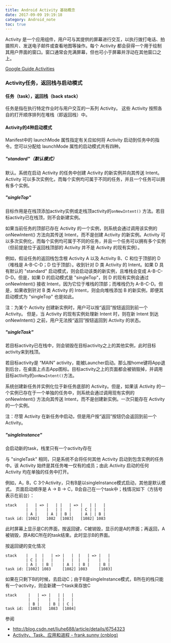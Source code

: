 ```yaml
---
title: Android Activity 基础概念
date: 2017-09-09 19:19:18
category: Android_note
toc: true
---
```


Activity 是一个应用组件，用户可与其提供的屏幕进行交互，以执行拨打电话、拍摄照片、发送电子邮件或查看地图等操作。每个 Activity 都会获得一个用于绘制其用户界面的窗口。窗口通常会充满屏幕，但也可小于屏幕并浮动在其他窗口之上。

[Google Guide Activities](https://developer.android.com/guide/components/activities.html)

### Activity任务，返回栈与启动模式
#### 任务（task），返回栈（back stack）
任务是指在执行特定作业时与用户交互的一系列 Activity。 这些 Activity 按照各自的打开顺序排列在堆栈（即返回栈）中。

#### Activity的4种启动模式
Manifest中的 launchMode 属性指定有关应如何将 Activity 启动到任务中的指令。您可以分配给 launchMode 属性的启动模式共有四种。

##### "standard"（默认模式）
默认。系统在启动 Activity 的任务中创建 Activity 的新实例并向其传送 Intent。Activity 可以多次实例化，而每个实例均可属于不同的任务，并且一个任务可以拥有多个实例。

##### "singleTop"
目标作用是在栈顶添加activity实例或走栈顶activity的`onNewIntent()` 方法。若目标activity已在栈顶，则不会新建实例。

如果当前任务的顶部已存在 Activity 的一个实例，则系统会通过调用该实例的 onNewIntent() 方法向其传送 Intent，而不是创建 Activity 的新实例。Activity 可以多次实例化，而每个实例均可属于不同的任务，并且一个任务可以拥有多个实例（但前提是位于返回栈顶部的 Activity 并不是 Activity 的现有实例）。

例如，假设任务的返回栈包含根 Activity A 以及 Activity B、C 和位于顶部的 D（堆栈是 A-B-C-D；D 位于顶部）。收到针对 D 类 Activity 的 Intent。如果 D 具有默认的 "standard" 启动模式，则会启动该类的新实例，且堆栈会变成 A-B-C-D-D。但是，如果 D 的启动模式是 "singleTop"，则 D 的现有实例会通过 onNewIntent() 接收 Intent，因为它位于堆栈的顶部；而堆栈仍为 A-B-C-D。但是，如果收到针对 B 类 Activity 的 Intent，则会向堆栈添加 B 的新实例，即便其启动模式为 "singleTop" 也是如此。

注：为某个 Activity 创建新实例时，用户可以按“返回”按钮返回到前一个 Activity。 但是，当 Activity 的现有实例处理新 Intent 时，则在新 Intent 到达 onNewIntent() 之前，用户无法按“返回”按钮返回到 Activity 的状态。

##### "singleTask"
若目标activity已在栈中，则会销毁在目标activity之上的其他实例，此时目标activity来到栈顶。  

若目标activity是 “MAIN” activity，能被Launcher启动。那么按home键将App退到后台，在桌面上点击App图标。目标activity之上的页面都会被销毁掉，并调用目标activity的`onNewIntent()`方法。

系统创建新任务并实例化位于新任务底部的 Activity。但是，如果该 Activity 的一个实例已存在于一个单独的任务中，则系统会通过调用现有实例的 onNewIntent() 方法向其传送 Intent，而不是创建新实例。一次只能存在 Activity 的一个实例。

注：尽管 Activity 在新任务中启动，但是用户按“返回”按钮仍会返回到前一个 Activity。

##### "singleInstance"
会启动新的task，栈里只有一个activity存在

与 "singleTask" 相同，只是系统不会将任何其他 Activity 启动到包含实例的任务中。该 Activity 始终是其任务唯一仅有的成员；由此 Activity 启动的任何 Activity 均在单独的任务中打开。

例如，A，B，C 3个Activity，只有B是以singleInstance模式启动，其他是默认模式。
页面启动顺序是 A -> B -> C，B会自己在一个task中；栈情况如下（方括号表示在前台）：
```
stack    |   | => |   | |   | => |   | |   | 
         |   |    |   | |   |    | C | |   | 
         | A |    | A | | B |    | A | | B | 
task id: [1082]   1082  [1083]   [1082] 1083
```
此时屏幕上显示是C的界面，按返回键，C被销毁，显示的是A的界面；再返回，A被销毁，原A和C所在的task结束。此时显示B的界面。

按返回键的变化情况
```
stack    |   |  |   | => |   |  |   | => |   | 
         | C |  |   |    |   |  |   |    |   | 
         | A |  | B |    | A |  | B |    | B | 
task id: [1082] 1083     [1082] 1083     [1083]
```

如果在只剩下B的时候，去启动C；由于B是singleInstance模式，B所在的栈只能有一个activity，则会新建一个task来存放C
```
stack     |   | => |   | |   | 
          |   |    |   | |   | 
          | B |    | B | | C | 
task id:  [1083]   1083  [1084]  
```

参阅
* http://blog.csdn.net/liuhe688/article/details/6754323
* [Activity、Task、应用和进程 - frank.sunny (cnblog)](http://www.cnblogs.com/franksunny/archive/2012/04/17/2453403.html)
